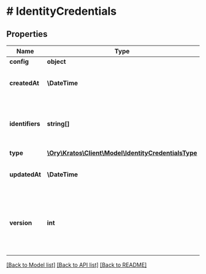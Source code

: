 # # IdentityCredentials

## Properties

Name | Type | Description | Notes
------------ | ------------- | ------------- | -------------
**config** | **object** |  | [optional]
**createdAt** | **\DateTime** | CreatedAt is a helper struct field for gobuffalo.pop. | [optional]
**identifiers** | **string[]** | Identifiers represents a list of unique identifiers this credential type matches. | [optional]
**type** | [**\Ory\Kratos\Client\Model\IdentityCredentialsType**](IdentityCredentialsType.md) |  | [optional]
**updatedAt** | **\DateTime** | UpdatedAt is a helper struct field for gobuffalo.pop. | [optional]
**version** | **int** | Version refers to the version of the credential. Useful when changing the config schema. | [optional]

[[Back to Model list]](../../README.md#models) [[Back to API list]](../../README.md#endpoints) [[Back to README]](../../README.md)

